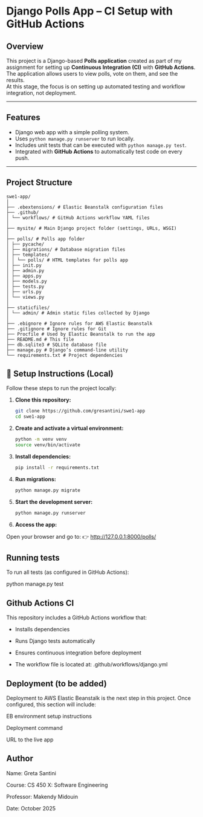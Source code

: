 # Django Polls App – CI Setup with GitHub Actions

## Overview
This project is a Django-based **Polls application** created as part of my assignment for setting up **Continuous Integration (CI)** with **GitHub Actions**.  
The application allows users to view polls, vote on them, and see the results.  
At this stage, the focus is on setting up automated testing and workflow integration, not deployment.

---

## Features
- Django web app with a simple polling system.
- Uses `python manage.py runserver` to run locally.
- Includes unit tests that can be executed with `python manage.py test`.
- Integrated with **GitHub Actions** to automatically test code on every push.

---
## Project Structure
```
swe1-app/
│
├── .ebextensions/ # Elastic Beanstalk configuration files
├── .github/
│ └── workflows/ # GitHub Actions workflow YAML files
│
├── mysite/ # Main Django project folder (settings, URLs, WSGI)
│
├── polls/ # Polls app folder
│ ├── pycache/
│ ├── migrations/ # Database migration files
│ ├── templates/
│ │ └── polls/ # HTML templates for polls app
│ ├── init.py
│ ├── admin.py
│ ├── apps.py
│ ├── models.py
│ ├── tests.py
│ ├── urls.py
│ └── views.py
│
├── staticfiles/
│ └── admin/ # Admin static files collected by Django
│
├── .ebignore # Ignore rules for AWS Elastic Beanstalk
├── .gitignore # Ignore rules for Git
├── Procfile # Used by Elastic Beanstalk to run the app
├── README.md # This file
├── db.sqlite3 # SQLite database file
├── manage.py # Django’s command-line utility
└── requirements.txt # Project dependencies
```
## 🚀 Setup Instructions (Local)

Follow these steps to run the project locally:

1. **Clone this repository:**
   ```bash
   git clone https://github.com/gresantini/swe1-app
   cd swe1-app
2. **Create and activate a virtual environment:**
   ```bash
   python -m venv venv
   source venv/bin/activate

4. **Install dependencies:**
   ```bash
   pip install -r requirements.txt

6. **Run migrations:**
   ```bash
   python manage.py migrate

8. **Start the development server:**
   ```bash
   python manage.py runserver
   
10. **Access the app:**
    
   Open your browser and go to:
👉 http://127.0.0.1:8000/polls/




## Running tests
To run all tests (as configured in GitHub Actions):

python manage.py test

## Github Actions CI
This repository includes a GitHub Actions workflow that:

- Installs dependencies

- Runs Django tests automatically

- Ensures continuous integration before deployment

- The workflow file is located at: .github/workflows/django.yml



## Deployment (to be added)
Deployment to AWS Elastic Beanstalk is the next step in this project.
Once configured, this section will include:

EB environment setup instructions

Deployment command

URL to the live app


## Author

Name: Greta Santini

Course: CS 450 X: Software Engineering

Professor: Makendy Midouin

Date: October 2025
